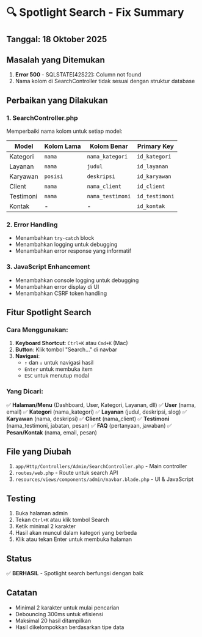 # 🔍 Spotlight Search - Fix Summary

## Tanggal: 18 Oktober 2025

## Masalah yang Ditemukan
1. **Error 500** - SQLSTATE[42S22]: Column not found
2. Nama kolom di SearchController tidak sesuai dengan struktur database

## Perbaikan yang Dilakukan

### 1. **SearchController.php**
Memperbaiki nama kolom untuk setiap model:

| Model | Kolom Lama | Kolom Benar | Primary Key |
|-------|-----------|-------------|-------------|
| Kategori | `nama` | `nama_kategori` | `id_kategori` |
| Layanan | `nama` | `judul` | `id_layanan` |
| Karyawan | `posisi` | `deskripsi` | `id_karyawan` |
| Client | `nama` | `nama_client` | `id_client` |
| Testimoni | `nama` | `nama_testimoni` | `id_testimoni` |
| Kontak | - | - | `id_kontak` |

### 2. **Error Handling**
- Menambahkan `try-catch` block
- Menambahkan logging untuk debugging
- Menambahkan error response yang informatif

### 3. **JavaScript Enhancement**
- Menambahkan console logging untuk debugging
- Menambahkan error display di UI
- Menambahkan CSRF token handling

## Fitur Spotlight Search

### Cara Menggunakan:
1. **Keyboard Shortcut**: `Ctrl+K` atau `Cmd+K` (Mac)
2. **Button**: Klik tombol "Search..." di navbar
3. **Navigasi**:
   - `↑` dan `↓` untuk navigasi hasil
   - `Enter` untuk membuka item
   - `ESC` untuk menutup modal

### Yang Dicari:
✅ **Halaman/Menu** (Dashboard, User, Kategori, Layanan, dll)
✅ **User** (nama, email)
✅ **Kategori** (nama_kategori)
✅ **Layanan** (judul, deskripsi, slog)
✅ **Karyawan** (nama, deskripsi)
✅ **Client** (nama_client)
✅ **Testimoni** (nama_testimoni, jabatan, pesan)
✅ **FAQ** (pertanyaan, jawaban)
✅ **Pesan/Kontak** (nama, email, pesan)

## File yang Diubah
1. `app/Http/Controllers/Admin/SearchController.php` - Main controller
2. `routes/web.php` - Route untuk search API
3. `resources/views/components/admin/navbar.blade.php` - UI & JavaScript

## Testing
1. Buka halaman admin
2. Tekan `Ctrl+K` atau klik tombol Search
3. Ketik minimal 2 karakter
4. Hasil akan muncul dalam kategori yang berbeda
5. Klik atau tekan Enter untuk membuka halaman

## Status
✅ **BERHASIL** - Spotlight search berfungsi dengan baik

## Catatan
- Minimal 2 karakter untuk mulai pencarian
- Debouncing 300ms untuk efisiensi
- Maksimal 20 hasil ditampilkan
- Hasil dikelompokkan berdasarkan tipe data
